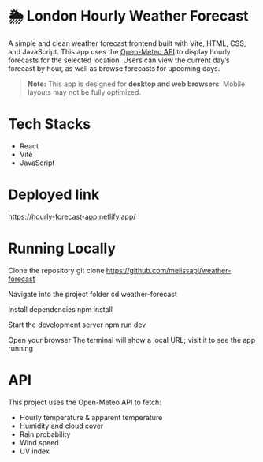 # 🌦 London Hourly Weather Forecast

A simple and clean weather forecast frontend built with Vite, HTML, CSS, and JavaScript. This app uses the [Open-Meteo API](https://api.open-meteo.com/) to display hourly forecasts for the selected location. Users can view the current day’s forecast by hour, as well as browse forecasts for upcoming days.

> **Note:** This app is designed for **desktop and web browsers**. Mobile layouts may not be fully optimized.

# Tech Stacks
- React
- Vite
- JavaScript

# Deployed link

https://hourly-forecast-app.netlify.app/

# Running Locally

Clone the repository
git clone https://github.com/melissapj/weather-forecast

Navigate into the project folder 
cd weather-forecast

Install dependencies 
npm install

Start the development server 
npm run dev

Open your browser The terminal will show a local URL; visit it to see the app running

# API

This project uses the Open-Meteo API to fetch:
- Hourly temperature & apparent temperature
- Humidity and cloud cover
- Rain probability
- Wind speed
- UV index
